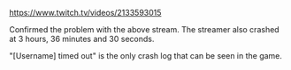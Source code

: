 https://www.twitch.tv/videos/2133593015

Confirmed the problem with the above stream. The streamer also crashed at 3 hours, 36 minutes and 30 seconds.

"[Username] timed out" is the only crash log that can be seen in the game.
